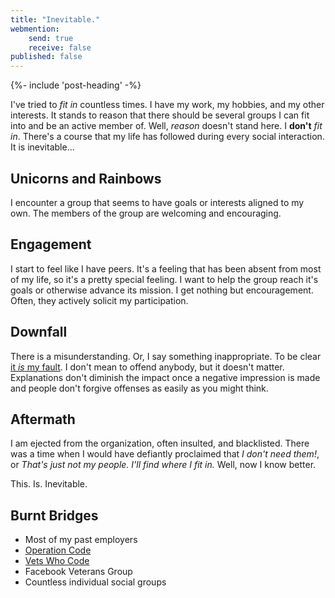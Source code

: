 ```yaml
---
title: "Inevitable."
webmention:
    send: true
    receive: false
published: false
---
```

{%- include 'post-heading' -%}
<div class="e-content">

I've tried to _fit in_ countless times. I have my work, my hobbies, and my other interests. It stands to reason that there should be several groups I can fit into and be an active member of. Well, _reason_ doesn't stand here. I **don't** _fit in_. There's a course that my life has followed during every social interaction. It is inevitable...

## Unicorns and Rainbows
I encounter a group that seems to have goals or interests aligned to my own. The members of the group are welcoming and encouraging.

## Engagement
I start to feel like I have peers. It's a feeling that has been absent from most of my life, so it's a pretty special feeling. I want to help the group reach it's goals or otherwise advance its mission. I get nothing but encouragement. Often, they actively solicit my participation.

## Downfall
There is a misunderstanding. Or, I say something inappropriate. To be clear [it _is_ my fault](https://aggrippino.com/2024/12/my-schizoid-personality-disorder/). I don't mean to offend anybody, but it doesn't matter. Explanations don't diminish the impact once a negative impression is made and people don't forgive offenses as easily as you might think.

## Aftermath
I am ejected from the organization, often insulted, and blacklisted. There was a time when I would have defiantly proclaimed that _I don't need them!_, or _That's just not my people. I'll find where I fit in._ Well, now I know better.

This. Is. Inevitable.

## Burnt Bridges
- Most of my past employers
- [Operation Code](https://operationcode.org/)
- [Vets Who Code](https://vetswhocode.io/)
- Facebook Veterans Group
- Countless individual social groups

</div>